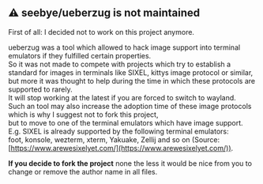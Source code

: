 ## :warning: **seebye/ueberzug is not maintained**  

First of all: I decided not to work on this project anymore.  

ueberzug was a tool which allowed to hack image support into terminal emulators if they fulfilled certain properties.  
So it was not made to compete with projects which try to establish a standard for images in terminals like SIXEL, kittys image protocol or similar,  
but more it was thought to help during the time in which these protocols are supported to rarely.  
It will stop working at the latest if you are forced to switch to wayland.  
Such an tool may also increase the adoption time of these image protocols which is why I suggest not to fork this project,  
but to move to one of the terminal emulators which have image support.  
E.g. SIXEL is already supported by the following terminal emulators:  
foot, konsole, wezterm, xterm, Yakuake, Zellij and so on (Source: [https://www.arewesixelyet.com/](https://www.arewesixelyet.com/)).  

**If you decide to fork the project** none the less it would be nice from you to change or remove the author name in all files.  
